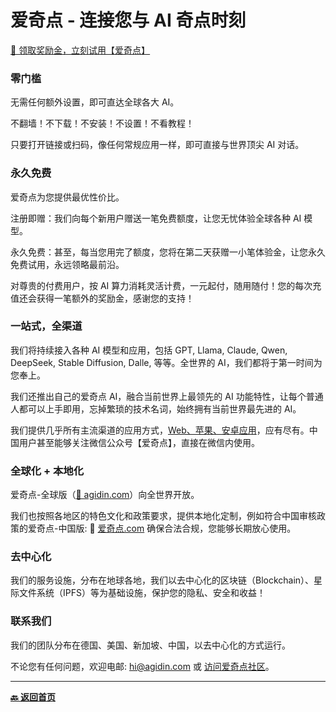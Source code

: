 # 爱奇点 - 连接您与 AI 奇点时刻

[🎁 领取奖励金，立刻试用【爱奇点】](https://u.agidin.com)

### 零门槛

无需任何额外设置，即可直达全球各大 AI。

不翻墙！不下载！不安装！不设置！不看教程！

只要打开链接或扫码，像任何常规应用一样，即可直接与世界顶尖 AI 对话。

### 永久免费

爱奇点为您提供最优性价比。

注册即赠：我们向每个新用户赠送一笔免费额度，让您无忧体验全球各种 AI 模型。

永久免费：甚至，每当您用完了额度，您将在第二天获赠一小笔体验金，让您永久免费试用，永远领略最前沿。

对尊贵的付费用户，按 AI 算力消耗灵活计费，一元起付，随用随付！您的每次充值还会获得一笔额外的奖励金，感谢您的支持！

### 一站式，全渠道

我们将持续接入各种 AI 模型和应用，包括 GPT, Llama, Claude, Qwen, DeepSeek, Stable Diffusion, Dalle, 等等。全世界的 AI，我们都将于第一时间为您奉上。

我们还推出自己的爱奇点 AI，融合当前世界上最领先的 AI 功能特性，让每个普通人都可以上手即用，忘掉繁琐的技术名词，始终拥有当前世界最先进的 AI。

我们提供几乎所有主流渠道的应用方式，[Web、苹果、安卓应用](https://links.agidin.com)，应有尽有。中国用户甚至能够关注微信公众号【爱奇点】，直接在微信内使用。

### 全球化 + 本地化

爱奇点-全球版（[🔗 agidin.com](https://u.agidin.com)）向全世界开放。

我们也按照各地区的特色文化和政策要求，提供本地化定制，例如符合中国审核政策的爱奇点-中国版: 🔗 [爱奇点.com](https://u.爱奇点.com) 确保合法合规，您能够长期放心使用。

### 去中心化

我们的服务设施，分布在地球各地，我们以去中心化的区块链（Blockchain）、星际文件系统（IPFS）等为基础设施，保护您的隐私、安全和收益！

### 联系我们

我们的团队分布在德国、美国、新加坡、中国，以去中心化的方式运行。

不论您有任何问题，欢迎电邮: [hi@agidin.com](hi@agidin.com) 或 [访问爱奇点社区](https://links.agidin.com)。

---

[**🔙️ 返回首页**](./home.md)
